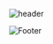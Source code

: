 ![header](https://capsule-render.vercel.app/api?type=waving&color=0:EEFF00,100:a82da8&height=200&section=header&text=BONG&fontSize=50)

![Footer](https://capsule-render.vercel.app/api?type=waving&color=0:EEFF00,100:a82da8&height=200&section=footer)
